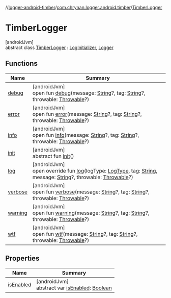//[logger-android-timber](../../../index.md)/[com.chrynan.logger.android.timber](../index.md)/[TimberLogger](index.md)

# TimberLogger

[androidJvm]\
abstract class [TimberLogger](index.md) : [LogInitializer](../../../../logger-core/logger-core/com.chrynan.logger/-log-initializer/index.md), [Logger](../../../../logger-core/logger-core/com.chrynan.logger/-logger/index.md)

## Functions

| Name | Summary |
|---|---|
| [debug](index.md#528699424%2FFunctions%2F1672300378) | [androidJvm]<br>open fun [debug](index.md#528699424%2FFunctions%2F1672300378)(message: [String](https://kotlinlang.org/api/latest/jvm/stdlib/kotlin/-string/index.html)?, tag: [String](https://kotlinlang.org/api/latest/jvm/stdlib/kotlin/-string/index.html)?, throwable: [Throwable](https://kotlinlang.org/api/latest/jvm/stdlib/kotlin/-throwable/index.html)?) |
| [error](index.md#-1522606379%2FFunctions%2F1672300378) | [androidJvm]<br>open fun [error](index.md#-1522606379%2FFunctions%2F1672300378)(message: [String](https://kotlinlang.org/api/latest/jvm/stdlib/kotlin/-string/index.html)?, tag: [String](https://kotlinlang.org/api/latest/jvm/stdlib/kotlin/-string/index.html)?, throwable: [Throwable](https://kotlinlang.org/api/latest/jvm/stdlib/kotlin/-throwable/index.html)?) |
| [info](index.md#1308495187%2FFunctions%2F1672300378) | [androidJvm]<br>open fun [info](index.md#1308495187%2FFunctions%2F1672300378)(message: [String](https://kotlinlang.org/api/latest/jvm/stdlib/kotlin/-string/index.html)?, tag: [String](https://kotlinlang.org/api/latest/jvm/stdlib/kotlin/-string/index.html)?, throwable: [Throwable](https://kotlinlang.org/api/latest/jvm/stdlib/kotlin/-throwable/index.html)?) |
| [init](index.md#1639196271%2FFunctions%2F1672300378) | [androidJvm]<br>abstract fun [init](index.md#1639196271%2FFunctions%2F1672300378)() |
| [log](log.md) | [androidJvm]<br>open override fun [log](log.md)(logType: [LogType](../../../../logger-core/logger-core/com.chrynan.logger/-log-type/index.md), tag: [String](https://kotlinlang.org/api/latest/jvm/stdlib/kotlin/-string/index.html), message: [String](https://kotlinlang.org/api/latest/jvm/stdlib/kotlin/-string/index.html)?, throwable: [Throwable](https://kotlinlang.org/api/latest/jvm/stdlib/kotlin/-throwable/index.html)?) |
| [verbose](index.md#-736659633%2FFunctions%2F1672300378) | [androidJvm]<br>open fun [verbose](index.md#-736659633%2FFunctions%2F1672300378)(message: [String](https://kotlinlang.org/api/latest/jvm/stdlib/kotlin/-string/index.html)?, tag: [String](https://kotlinlang.org/api/latest/jvm/stdlib/kotlin/-string/index.html)?, throwable: [Throwable](https://kotlinlang.org/api/latest/jvm/stdlib/kotlin/-throwable/index.html)?) |
| [warning](index.md#1679762281%2FFunctions%2F1672300378) | [androidJvm]<br>open fun [warning](index.md#1679762281%2FFunctions%2F1672300378)(message: [String](https://kotlinlang.org/api/latest/jvm/stdlib/kotlin/-string/index.html)?, tag: [String](https://kotlinlang.org/api/latest/jvm/stdlib/kotlin/-string/index.html)?, throwable: [Throwable](https://kotlinlang.org/api/latest/jvm/stdlib/kotlin/-throwable/index.html)?) |
| [wtf](index.md#-1842084362%2FFunctions%2F1672300378) | [androidJvm]<br>open fun [wtf](index.md#-1842084362%2FFunctions%2F1672300378)(message: [String](https://kotlinlang.org/api/latest/jvm/stdlib/kotlin/-string/index.html)?, tag: [String](https://kotlinlang.org/api/latest/jvm/stdlib/kotlin/-string/index.html)?, throwable: [Throwable](https://kotlinlang.org/api/latest/jvm/stdlib/kotlin/-throwable/index.html)?) |

## Properties

| Name | Summary |
|---|---|
| [isEnabled](index.md#636237714%2FProperties%2F1672300378) | [androidJvm]<br>abstract var [isEnabled](index.md#636237714%2FProperties%2F1672300378): [Boolean](https://kotlinlang.org/api/latest/jvm/stdlib/kotlin/-boolean/index.html) |
